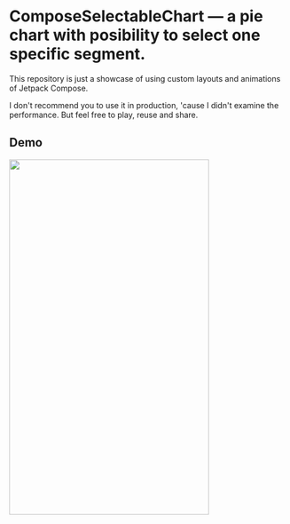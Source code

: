 # ComposeSelectableChart — a pie chart with posibility to select one specific segment.

This repository is just a showcase of using custom layouts and animations of Jetpack Compose.

I don't recommend you to use it in production, 'cause I didn't examine the performance.
But feel free to play, reuse and share.


## Demo
<img src="https://github.com/dm-uporov/ComposeSelectableChart/blob/master/demonstration.gif" width="360" height="640" />
